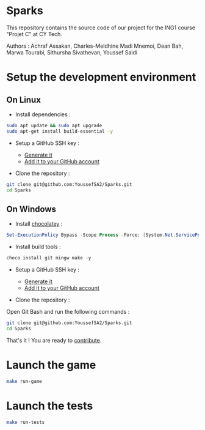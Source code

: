 # Sparks

This repository contains the source code of our project for the ING1 course "Projet C" at CY Tech.

Authors : Achraf Assakan, Charles-Meldhine Madi Mnemoi, Dean Bah, Marwa Tourabi, Sithursha Sivathevan, Youssef Saidi

# Setup the development environment

## On Linux

* Install dependencies : 

```bash
sudo apt update && sudo apt upgrade
sudo apt-get install build-essential -y
```

* Setup a GitHub SSH key :
    
    * [Generate it](https://docs.github.com/en/authentication/connecting-to-github-with-ssh/generating-a-new-ssh-key-and-adding-it-to-the-ssh-agent)
    * [Add it to your GitHub account](https://docs.github.com/en/authentication/connecting-to-github-with-ssh/adding-a-new-ssh-key-to-your-github-account)

* Clone the repository : 

```bash
git clone git@github.com:YoussefSA2/Sparks.git
cd Sparks
```

## On Windows

* Install [chocolatey](https://chocolatey.org/install) : 

```powershell
Set-ExecutionPolicy Bypass -Scope Process -Force; [System.Net.ServicePointManager]::SecurityProtocol = [System.Net.ServicePointManager]::SecurityProtocol -bor 3072; iex ((New-Object System.Net.WebClient).DownloadString('https://community.chocolatey.org/install.ps1'))
```

* Install build tools : 

```powershell
choco install git mingw make -y
```

* Setup a GitHub SSH key :
    
    * [Generate it](https://docs.github.com/en/authentication/connecting-to-github-with-ssh/generating-a-new-ssh-key-and-adding-it-to-the-ssh-agent)
    * [Add it to your GitHub account](https://docs.github.com/en/authentication/connecting-to-github-with-ssh/adding-a-new-ssh-key-to-your-github-account)

* Clone the repository : 

Open Git Bash and run the following commands : 

```bash
git clone git@github.com:YoussefSA2/Sparks.git
cd Sparks
```

That's it ! You are ready to [contribute](https://github.com/YoussefSA2/Sparks/blob/main/CONTRIBUTING.md).

# Launch the game

```bash
make run-game
```

# Launch the tests

```bash
make run-tests
```
